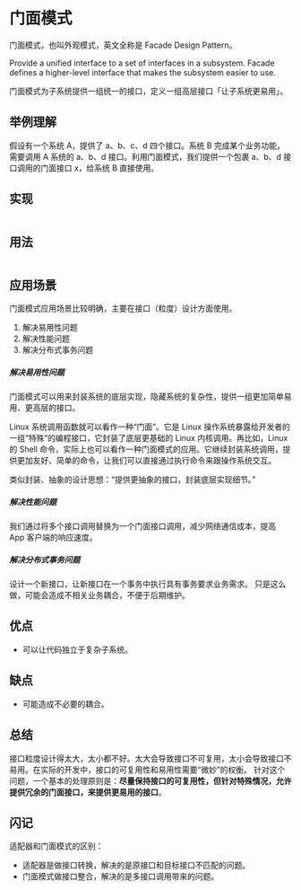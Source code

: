 # 门面模式
门面模式，也叫外观模式，英文全称是 Facade Design Pattern。

Provide a unified interface to a set of interfaces in a subsystem. Facade defines a higher-level interface that makes the subsystem easier to use.

门面模式为子系统提供一组统一的接口，定义一组高层接口「让子系统更易用」。

## 举例理解
假设有一个系统 A，提供了 a、b、c、d 四个接口。系统 B 完成某个业务功能，需要调用 A 系统的 a、b、d 接口。利用门面模式，我们提供一个包裹 a、b、d 接口调用的门面接口 x，给系统 B 直接使用。

## 实现

```go

```

## 用法

```go

```

## 应用场景
门面模式应用场景比较明确，主要在接口（粒度）设计方面使用。
1. 解决易用性问题
2. 解决性能问题
3. 解决分布式事务问题

##### 解决易用性问题
门面模式可以用来封装系统的底层实现，隐藏系统的复杂性，提供一组更加简单易用、更高层的接口。

Linux 系统调用函数就可以看作一种“门面”。它是 Linux 操作系统暴露给开发者的一组“特殊”的编程接口，它封装了底层更基础的 Linux 内核调用。再比如，Linux 的 Shell 命令，实际上也可以看作一种门面模式的应用。它继续封装系统调用，提供更加友好、简单的命令，让我们可以直接通过执行命令来跟操作系统交互。

类似封装、抽象的设计思想：“提供更抽象的接口，封装底层实现细节。”

##### 解决性能问题
我们通过将多个接口调用替换为一个门面接口调用，减少网络通信成本，提高 App 客户端的响应速度。

##### 解决分布式事务问题
设计一个新接口，让新接口在一个事务中执行具有事务要求业务需求。
只是这么做，可能会造成不相关业务耦合，不便于后期维护。

## 优点
- 可以让代码独立于复杂子系统。

## 缺点
- 可能造成不必要的耦合。

## 总结
接口粒度设计得太大，太小都不好。太大会导致接口不可复用，太小会导致接口不易用。在实际的开发中，接口的可复用性和易用性需要“微妙”的权衡。
针对这个问题，一个基本的处理原则是：**尽量保持接口的可复用性，但针对特殊情况，允许提供冗余的门面接口，来提供更易用的接口**。

## 闪记
适配器和门面模式的区别：
- 适配器是做接口转换，解决的是原接口和目标接口不匹配的问题。
- 门面模式做接口整合，解决的是多接口调用带来的问题。
